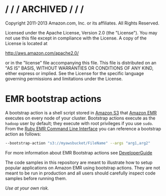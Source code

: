# / / / ARCHIVED / / /

Copyright 2011-2013 Amazon.com, Inc. or its affiliates. All Rights Reserved.

Licensed under the Apache License, Version 2.0 (the "License"). You
may not use this file except in compliance with the License. A copy of
the License is located at

http://aws.amazon.com/apache2.0/

or in the "license" file accompanying this file. This file is
distributed on an "AS IS" BASIS, WITHOUT WARRANTIES OR CONDITIONS OF
ANY KIND, either express or implied. See the License for the specific
language governing permissions and limitations under the License.


EMR bootstrap actions
=====================

A bootstrap action is a shell script stored in [Amazon S3](http://aws.amazon.com/s3/) that [Amazon EMR](http://aws.amazon.com/elasticmapreduce/) executes on every node of your cluster.
Bootstrap actions execute as the `hadoop` user by default; they execute with root privileges if you use `sudo`.<br>From the [Ruby EMR Command Line Interface](http://docs.aws.amazon.com/ElasticMapReduce/latest/DeveloperGuide/emr-cli-reference.html) you can reference a bootstrap action as follows:


```sh
--bootstrap-action "s3://myawsbucket/FileName" --args "arg1,arg2"
```

For more information about EMR Bootstrap actions see [DeveloperGuide](http://docs.aws.amazon.com/ElasticMapReduce/latest/DeveloperGuide/emr-plan-bootstrap.html)

The code samples in this repository are meant to illustrate how to setup popular applications on Amazon EMR using bootstrap actions.
They are not meant to be run in production and all users should carefully inspect code samples before running them.

_Use at your own risk._
